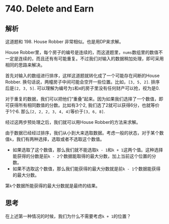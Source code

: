 # 740. Delete and Earn

## 解析

这道题和 198. House Robber 非常相似。也是用DP来求解。

House Robber里，每个房子的编号是连续的，而这道题里，`nums`数组里的数值不一定是连续的，而且还有有可能重复。不过我们对输入的数据稍加处理，即可采用相同的思路来解决。

首先对输入的数组进行排序，这样这道题就转化成了一个可能存在间断的House Robber. 换句话说，两幢房子中间可能会空开一些位置。比如，`[3, 5, 2]`. 排序后是`[2, 3, 5]`. 可以理解为编号为`1`和`4`的房子里没有任何财产可以抢，视为是0.

对于重复的数据，我们可以把他们“重叠”起来。因为如果我们选择了一个数值，即可获得所有相同数值的分数。比如有3个2, 我们选了2就可以获得6分，也就等价于1个6. 那么`[2, 2, 2, 3, 4, 4]`等价于`[3, 6, 8]`.

经过这两步预处理之后，我们就可以用House Robber的方法来求解。

由于数据已经经过排序，我们从小到大来选取数据。考虑一般的状态，对于某个数值`k`，我们有两种选择，选取或者不选取这个数值。

- 如果选取了这个数值，那么我们就不能选取`k - 1`和`k + 1`这两个值。这种选择能获得的分数是前`k - 2`个数据能取得的最大分数，加上当前这个位置的分数。
- 如果不选取这个数值，那么我们能获得的最大分数就是前`k - 1`个数据能获得的最大分数。

第`k`个数据所能获得的最大分数就是最终的结果。

## 思考

在上述第一种情况的时候，我们为什么不需要考虑`k + 1`的位置？
